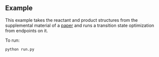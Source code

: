 ## Example

This example takes the reactant and product structures from the supplemental material of a [paper](https://pubs.acs.org/doi/10.1021/ja4034439) and runs a transition state optimization from endpoints on it. 

To run:
```
python run.py
```
